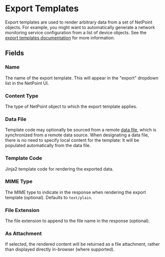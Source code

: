 # Export Templates

Export templates are used to render arbitrary data from a set of NetPoint objects. For example, you might want to automatically generate a network monitoring service configuration from a list of device objects. See the [export templates documentation](../../customization/export-templates.md) for more information.

## Fields

### Name

The name of the export template. This will appear in the "export" dropdown list in the NetPoint UI.

### Content Type

The type of NetPoint object to which the export template applies.

### Data File

Template code may optionally be sourced from a remote [data file](../core/datafile.md), which is synchronized from a remote data source. When designating a data file, there is no need to specify local content for the template: It will be populated automatically from the data file.

### Template Code

Jinja2 template code for rendering the exported data.

### MIME Type

The MIME type to indicate in the response when rendering the export template (optional). Defaults to `text/plain`.

### File Extension

The file extension to append to the file name in the response (optional).

### As Attachment

If selected, the rendered content will be returned as a file attachment, rather than displayed directly in-browser (where supported).

